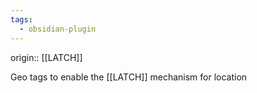 ```yaml
---
tags:
  - obsidian-plugin
---
```


origin:: [[LATCH]]

Geo tags to enable the [[LATCH]] mechanism for location